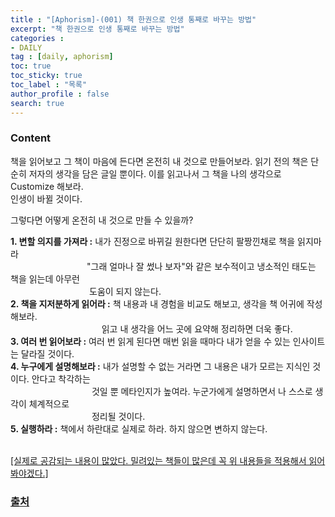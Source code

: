 ```yaml
---
title : "[Aphorism]-(001) 책 한권으로 인생 통째로 바꾸는 방법"
excerpt: "책 한권으로 인생 통째로 바꾸는 방법"
categories :
- DAILY
tag : [daily, aphorism] 
toc: true
toc_sticky: true
toc_label : "목록"
author_profile : false
search: true
---
```


### Content

책을 읽어보고 그 책이 마음에 든다면 온전히 내 것으로 만들어보라. 읽기 전의 책은 단순히 저자의 생각을 담은 글일 뿐이다. 이를 읽고나서 그 책을 나의 생각으로 Customize 해보라.  
인생이 바뀔 것이다.
<br/>

그렇다면 어떻게 온전히 내 것으로 만들 수 있을까?

**1. 변할 의지를 가져라 :** 내가 진정으로 바뀌길 원한다면 단단히 팔짱낀채로 책을 읽지마라  
&#160;&#160;&#160;&#160;&#160;&#160;&#160;&#160;&#160;&#160;&#160;&#160;&#160;&#160;&#160;&#160;&#160;&#160;&#160;&#160;&#160;&#160;&#160;&#160;&#160;&#160;&#160;&#160;&#160;&#160;&#160;"그래 얼마나 잘 썼나 보자"와 같은 보수적이고 냉소적인 태도는 책을 읽는데 아무런  
&#160;&#160;&#160;&#160;&#160;&#160;&#160;&#160;&#160;&#160;&#160;&#160;&#160;&#160;&#160;&#160;&#160;&#160;&#160;&#160;&#160;&#160;&#160;&#160;&#160;&#160;&#160;&#160;&#160;&#160;&#160;&#160;도움이 되지 않는다.  
**2. 책을 지저분하게 읽어라 :** 책 내용과 내 경험을 비교도 해보고, 생각을 책 어귀에 작성해보라.  
&#160;&#160;&#160;&#160;&#160;&#160;&#160;&#160;&#160;&#160;&#160;&#160;&#160;&#160;&#160;&#160;&#160;&#160;&#160;&#160;&#160;&#160;&#160;&#160;&#160;&#160;&#160;&#160;&#160;&#160;&#160;&#160;&#160;&#160;&#160;&#160;&#160;읽고 내 생각을 어느 곳에 요약해 정리하면 더욱 좋다.  
**3. 여러 번 읽어보라 :** 여러 번 읽게 된다면 매번 읽을 때마다 내가 얻을 수 있는 인사이트는 달라질 것이다.  
**4. 누구에게 설명해보라 :** 내가 설명할 수 없는 거라면 그 내용은 내가 모르는 지식인 것이다. 안다고 착각하는  
&#160;&#160;&#160;&#160;&#160;&#160;&#160;&#160;&#160;&#160;&#160;&#160;&#160;&#160;&#160;&#160;&#160;&#160;&#160;&#160;&#160;&#160;&#160;&#160;&#160;&#160;&#160;&#160;&#160;&#160;&#160;&#160;&#160;것일 뿐 메타인지가 높여라. 누군가에게 설명하면서 나 스스로 생각이 체계적으로  
&#160;&#160;&#160;&#160;&#160;&#160;&#160;&#160;&#160;&#160;&#160;&#160;&#160;&#160;&#160;&#160;&#160;&#160;&#160;&#160;&#160;&#160;&#160;&#160;&#160;&#160;&#160;&#160;&#160;&#160;&#160;&#160;&#160;정리될 것이다.  
**5. 실행하라 :** 책에서 하란대로 실제로 하라. 하지 않으면 변하지 않는다.  
<br/>

<u> [실제로 공감되는 내용이 많았다. 밀려있는 책들이 많은데 꼭 위 내용들을 적용해서 읽어 봐야겠다.] </u>

### [출처](https://youtu.be/64v4G2dv35E)